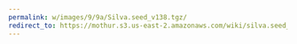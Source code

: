```yaml
---
permalink: w/images/9/9a/Silva.seed_v138.tgz/
redirect_to: https://mothur.s3.us-east-2.amazonaws.com/wiki/silva.seed_v138.tgz
---
```


